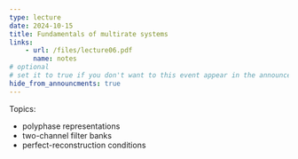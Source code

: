 ```yaml
---
type: lecture
date: 2024-10-15
title: Fundamentals of multirate systems
links:
    - url: /files/lecture06.pdf
      name: notes
# optional
# set it to true if you don't want to this event appear in the announcements section
hide_from_announcments: true
---
```

Topics:
* polyphase representations
* two-channel filter banks
* perfect-reconstruction conditions

